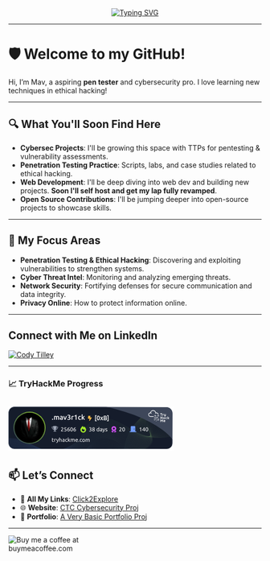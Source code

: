 <div align="center">
  <a href="https://git.io/typing-svg">
    <img src="https://readme-typing-svg.herokuapp.com?font=Fira+Code&size=24&duration=4000&pause=500&color=00FF00&center=true&vCenter=true&lines=I'm+C.T.+aka+Mav3r1ck;Aspiring+Penetration+Tester;Ethical+Hacker;Cybersecurity+Student" alt="Typing SVG">
  </a>
</div>

---

# 🛡️ Welcome to my GitHub!

Hi, I’m Mav, a aspiring **pen tester** and cybersecurity pro. I love learning new techniques in ethical hacking!

---

## 🔍 **What You'll Soon Find Here**
- **Cybersec Projects**: I'll be growing this space with TTPs for pentesting & vulnerability assessments.
- **Penetration Testing Practice**: Scripts, labs, and case studies related to ethical hacking.
- **Web Development**: I'll be deep diving into web dev and building new projects. **Soon I'll self host and get my lap fully revamped**.
- **Open Source Contributions**: I'll be jumping deeper into open-source projects to showcase skills.

---

## 🌟 **My Focus Areas**
- **Penetration Testing & Ethical Hacking**: Discovering and exploiting vulnerabilities to strengthen systems.
- **Cyber Threat Intel**: Monitoring and analyzing emerging threats.
- **Network Security**: Fortifying defenses for secure communication and data integrity.
- **Privacy Online**: How to protect information online.

---

## Connect with Me on LinkedIn

[![Cody Tilley](https://img.shields.io/badge/LinkedIn-Connect-blue)](https://www.linkedin.com/in/ctilley0124)

---

### 📈 **TryHackMe Progress**
![TryHackMe Badge](https://github.com/cta0930/cta0930/blob/main/assets/tryhackme-badge.png)
---

## 📫 **Let’s Connect**
- :link: **All My Links**: [Click2Explore](https://linktr.ee/cta0930)
- 🌐 **Website**: [CTC Cybersecurity Proj](https://ctccybersecurity.com)
- 💼 **Portfolio**: [A Very Basic Portfolio Proj](https://ctccybersecurity.com/portfolio)
---

<p align="left">
  <a href="https://buymeacoffee.com/cta0930"> 
    <img align="left" src="https://cdn.buymeacoffee.com/buttons/v2/default-yellow.png" height="50" width="210" alt="Buy me a coffee at buymeacoffee.com" />
  </a>
</p>
